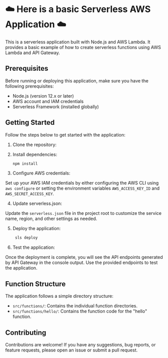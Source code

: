 
# ☁️ Here is a basic Serverless AWS Application ☁️

This is a serverless application built with Node.js and AWS Lambda. It provides a basic example of how to create serverless functions using AWS Lambda and API Gateway.

## Prerequisites

Before running or deploying this application, make sure you have the following prerequisites:

- Node.js (version 12.x or later)
- AWS account and IAM credentials
- Serverless Framework (installed globally)

## Getting Started

Follow the steps below to get started with the application:

1. Clone the repository:

2. Install dependencies:
   ```bash
   npm install

3. Configure AWS credentials:

Set up your AWS IAM credentials by either configuring the AWS CLI using `aws configure` or setting the environment variables `AWS_ACCESS_KEY_ID` and `AWS_SECRET_ACCESS_KEY`.

4. Update serverless.json:

Update the `serverless.json` file in the project root to customize the service name, region, and other settings as needed.

5. Deploy the application:
   ```bash
    sls deploy

6. Test the application:

Once the deployment is complete, you will see the API endpoints generated by API Gateway in the console output. Use the provided endpoints to test the application.

## Function Structure

The application follows a simple directory structure:

- `src/functions/`: Contains the individual function directories.
- `src/functions/hello/`: Contains the function code for the "hello" function.

## Contributing

Contributions are welcome! If you have any suggestions, bug reports, or feature requests, please open an issue or submit a pull request.

